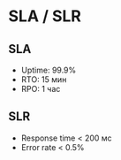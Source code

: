 # SLA / SLR

## SLA
- Uptime: 99.9%
- RTO: 15 мин
- RPO: 1 час

## SLR
- Response time < 200 мс
- Error rate < 0.5%
